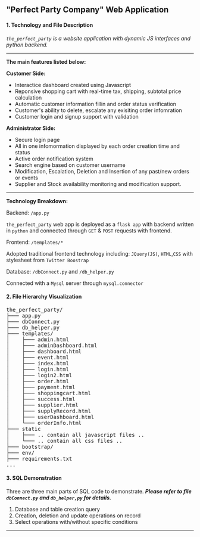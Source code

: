 ## "Perfect Party Company" Web Application


#### 1. Technology and File Description

_`the_perfect_party` is a website application with dynamic JS interfaces and python backend._

---

**The main features listed below:**

**Customer Side:**

* Interactice dashboard created using Javascript
* Reponsive shopping cart with real-time tax, shipping, subtotal price calculation
* Automatic customer information fillin and order status verification
* Customer's ability to delete, escalate any exisiting order infomration
* Customer login and signup support with validation

**Administrator Side:**

* Secure login page
* All in one infomormation displayed by each order creation time and status
* Active order notification system
* Search engine based on customer username
* Modification, Escalation, Deletion and Insertion of any past/new orders or events
* Supplier and Stock availability monitoring and modification support.

---

**Technology Breakdown:**

Backend: `/app.py`

`the_perfect_party` web app is deployed as a `flask app` with backend written in `python` and connected through `GET` & `POST` requests with frontend.

Frontend: `/templates/*`

Adopted traditional frontend technology including: `JQuery(JS)`, `HTML`,`CSS` with stylesheet from `Twitter Boostrap`

Database: `/dbConnect.py` and `/db_helper.py`

Connected with a `Mysql` server through `mysql.connector`

#### 2. File Hierarchy Visualization
<pre>
the_perfect_party/
├─── app.py                     
├─── dbConnect.py		   
├─── db_helper.py				    
├─── templates/
│    ├─── admin.html
│    ├─── adminDashboard.html
│    ├─── dashboard.html
│    ├─── event.html
│    ├─── index.html
│    ├─── login.html
│    ├─── login2.html
│    ├─── order.html
│    ├─── payment.html
│    ├─── shoppingcart.html
│    ├─── success.html
│    ├─── supplier.html
│    ├─── supplyRecord.html
│    ├─── userDashboard.html
│    └─── orderInfo.html
├─── static
│    ├─── .. contain all javascript files ..
│    └─── .. contain all css files ..
├─── bootstrap/
├─── env/
├─── requirements.txt
...
</pre>


#### 3. SQL Demonstration

Three are three main parts of SQL code to demonstrate. **_Please refer to file `dbConnect.py` and `db_helper,py` for details._**

1. Database and table creation query
2. Creation, deletion and update operations on record
3. Select operations with/without specific conditions

---


